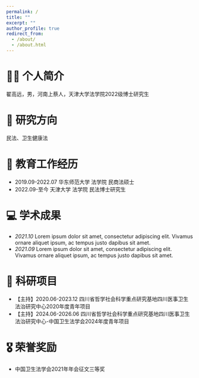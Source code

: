 ```yaml
---
permalink: /
title: ""
excerpt: ""
author_profile: true
redirect_from: 
  - /about/
  - /about.html
---
```




# 🧑‍🎨 个人简介

翟高远，男，河南上蔡人，天津大学法学院2022级博士研究生


# 📝 研究方向

民法、卫生健康法


# 📖 教育工作经历

- 2019.09-2022.07  华东师范大学  法学院  民商法硕士
- 2022.09-至今       天津大学    法学院  民法博士研究生

# 💻 学术成果

- *2021.10* Lorem ipsum dolor sit amet, consectetur adipiscing elit. Vivamus ornare aliquet ipsum, ac tempus justo dapibus sit amet. 
- *2021.09* Lorem ipsum dolor sit amet, consectetur adipiscing elit. Vivamus ornare aliquet ipsum, ac tempus justo dapibus sit amet. 


# 💬 科研项目

- 【主持】2020.06-2023.12 四川省哲学社会科学重点研究基地四川医事卫生法治研究中心2020年度青年项目
- 【主持】2024.06-2026.06 四川省哲学社会科学重点研究基地四川医事卫生法治研究中心-中国卫生法学会2024年度青年项目


# 🎖 荣誉奖励

- 中国卫生法学会2021年年会征文三等奖
